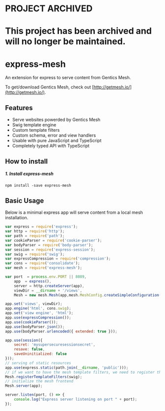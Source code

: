 # PROJECT ARCHIVED

# This project has been archived and will no longer be maintained.

express-mesh
===============
An extension for express to serve content from Gentics Mesh.

To get/download Gentics Mesh, check out [http://getmesh.io/](http://getmesh.io/).

Features
--------
- Serve websites powerded by Gentics Mesh
- Swig template engine
- Custom template filters
- Custom schema, error and view handlers
- Usable with pure JavaScript and TypeScript
- Completely typed API with TypeScript

How to install
--------------
##### 1. Install express-mesh
```shell
npm install -save express-mesh
```

Basic Usage
----------
Below is a minimal express app will serve content from a local mesh installation.

```javascript
var express = require('express');
var http = require('http');
var path = require('path');
var cookieParser = require('cookie-parser');
var bodyParser = require('body-parser');
var session = require('express-session');
var swig = require('swig');
var expressCompression = require('compression');
var cons = require('consolidate');
var mesh = require('express-mesh');

var port  = process.env.PORT || 8089,
    app  = express(),
    server = http.createServer(app),
    viewDir = __dirname + '/views',
    Mesh = new mesh.Mesh(app,mesh.MeshConfig.createSimpleConfiguration('demo'));

app.set('views', viewDir);
app.engine('html', cons.swig);
app.set('view engine', 'html');
app.use(expressCompression());
app.use(cookieParser());
app.use(bodyParser.json());
app.use(bodyParser.urlencoded({ extended: true }));

app.use(session({
    secret: 'mysupersecuresessionsecret',
    resave: false,
    saveUninitialized: false
}));
// serving of static resources
app.use(express.static(path.join(__dirname, 'public')));
// if we want to have the mesh template filters, we need to register them
Mesh.registerTemplateFilters(swig);
// initialize the mesh frontend
Mesh.server(app);

server.listen(port, () => {
    console.log("Express server listening on port " + port);
});

```
